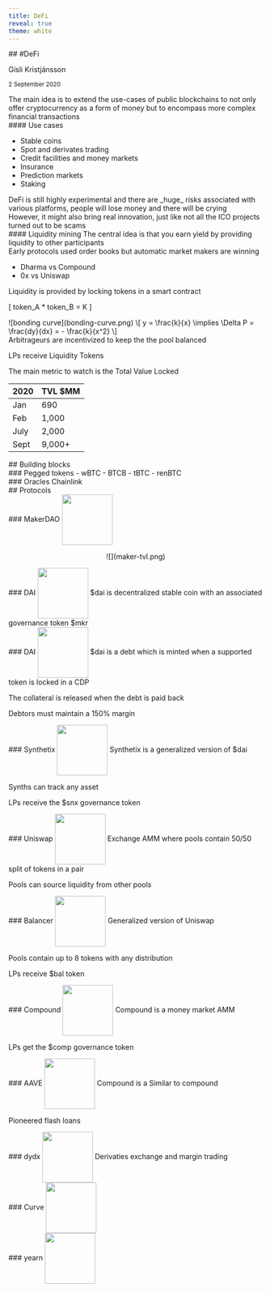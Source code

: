 ```yaml
---
title: DeFi
reveal: true
theme: white
---
```


<section>
<section>
## #DeFi

Gísli Kristjánsson
<small>

2 September 2020
</small>
</section>

<section>
The main idea is to extend the use-cases of public blockchains to not only offer cryptocurrency as a form of money but to encompass more complex financial transactions
</section>

<section>
#### Use cases

- Stable coins
- Spot and derivates trading
- Credit facilities and money markets
- Insurance
- Prediction markets
- Staking
</section>

<section>
DeFi is still highly experimental and there are _huge_ risks associated with various platforms, people will lose money and there will be crying
</section>

<section>
However, it might also bring real innovation, just like not all the ICO projects turned out to be scams
</section>
</section>

<section>
<section>
#### Liquidity mining
The central idea is that you earn yield by providing liquidity to other participants
</section>

<section>
Early protocols used order books but automatic market makers are winning

- Dharma vs Compound
- 0x vs Uniswap
</section>

<section>
Liquidity is provided by locking tokens in a smart contract

\[ token_A * token_B = K \]
</section>

<section>
![bonding curve](bonding-curve.png)
\[ y  = \frac{k}{x} \implies \Delta P = \frac{dy}{dx} = - \frac{k}{x^2}  \]
</section>

<section>
Arbitrageurs are incentivized to keep the the pool balanced
<p class="fragment">
LPs receive Liquidity Tokens
</p>
</section>

<section>
The main metric to watch is the Total Value Locked

| 2020 | TVL $MM |
|------|---------|
| Jan  | 690     |
| Feb  | 1,000   |
| July | 2,000   |
| Sept | 9,000+  |
</section>
</section>

<section>
<section>
## Building blocks
</section>

<section>
### Pegged tokens
  - wBTC
  - BTCB
  - tBTC
  - renBTC
</section>

<section>
### Oracles
Chainlink
</section>
</section>

<section>
<section>
## Protocols
</section>

<section>
### MakerDAO <img style="vertical-align: middle" height="100" src="makerdao.png" />
<p style="text-align: center">
  ![](maker-tvl.png)
</p>
</section>

<section>
### DAI <img style="vertical-align: middle" height="100" src="dai.png" />
$dai is decentralized stable coin with an associated governance token $mkr
</section>

<section>
### DAI <img style="vertical-align: middle" height="100" src="dai.png" />
$dai is a debt which is minted when a supported token is locked in a CDP
<p class="fragment">
The collateral is released when the debt is paid back
</p>
<p class="fragment">
Debtors must maintain a 150% margin
</p>
</section>

<section>
### Synthetix <img style="vertical-align: middle" height="100" src="dydx.png" />
Synthetix is a generalized version of $dai
<p class="fragment">
Synths can track any asset
</p>
<p class="fragment">
LPs receive the $snx governance token
</p>
</section>

<section>
### Uniswap <img style="vertical-align: middle" height="100"  src="uniswap.png" />
Exchange AMM where pools contain 50/50 split of tokens in a pair
<p class="fragment">
Pools can source liquidity from other pools
</p>
</section>

<section>
### Balancer <img style="vertical-align: middle" height="100" src="balancer.png" />
Generalized version of Uniswap
<p class="fragment">
Pools contain up to 8 tokens with any distribution
</p>
<p class="fragment">
LPs receive $bal token
</p>
</section>

<section>
### Compound <img style="vertical-align: middle" height="100" src="compound.png" />
Compound is a money market AMM
<p class="fragment">
LPs get the $comp governance token
</p>
</section>

<section>
### AAVE <img style="vertical-align: middle" height="100" src="aave.png" />
Compound is a
Similar to compound
<p class="fragment">
Pioneered flash loans
</p>
</section>

<section>
### dydx <img style="vertical-align: middle" height="100" src="dydx.png" />
Derivaties exchange and margin trading
</section>
  
<section>
### Curve <img style="vertical-align: middle" height="100" src="curve.png" />
</section>

<section>
### yearn <img style="vertical-align: middle" height="100" src="yearn.png" />
<!--
  - yearn (iearn) Andre Cronje
    - vaults
    - earn
    - zap
    - apr
    - cover
    - yETH

    - yearn.finance - Profit switching lender to optimize lending yields (live)
    - ytrade.finance - Leveraged stable coin trades (testnet)
    - yliquidate.finance - 0 capital automated liquidations for Aave (testnet)
    - yswap.exchange - Single sided automated market maker (live)
    - iborrow.finance - Credit delegation vaults for smart contract to smart contract lending (testnet)

  The yearn.finance ecosystem is controlled by the $YFI token
-->
</section>
</section>

<section>
<section>
## Yield farming
> .... the degens are just yolo-ing in! ...

<p class="fragment">
The names are more meme
</p>
<p class="fragment">
Rube Goldberg machine for money
</p>
<p class="fragment">
The power of composability
</p>
</section>

<section>
### YAM <img style="vertical-align: middle" height="100" src="dai.png" />
[YAM Farmer](https://yam.finance/)
</section>
<section>
### SushiSwap <img style="vertical-align: middle" height="100" src="sushiswap.png" />
[SushiSwap](https://sushiswap.org/)
</section>

<section>
### Kimchi <img style="vertical-align: middle" height="100" src="kimchi.png" />
[kimchi](https://kimchi.finance)
</section>
</section>
